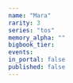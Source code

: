 ```yaml
---
name: "Mara"
rarity: 3
series: "tos"
memory_alpha: ""
bigbook_tier:
events:
in_portal: false
published: false
---
```

